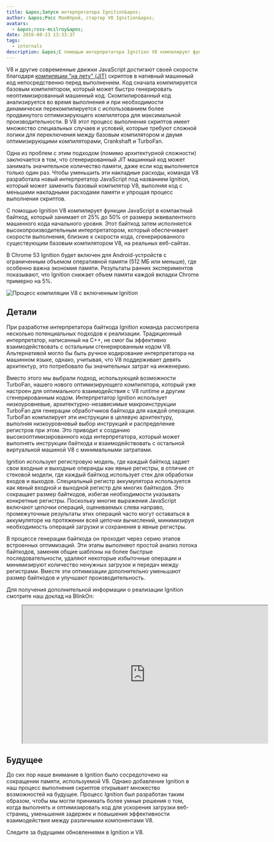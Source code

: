 ```yaml
---
title: &apos;Запуск интерпретатора Ignition&apos;
author: &apos;Росс МакИлрой, стартер V8 Ignition&apos;
avatars:
  - &apos;ross-mcilroy&apos;
date: 2016-08-23 13:33:37
tags:
  - internals
description: &apos;С помощью интерпретатора Ignition V8 компилирует функции JavaScript в компактный байткод, который занимает от 25% до 50% от размера эквивалентного машинного кода начального уровня.&apos;
---
```

V8 и другие современные движки JavaScript достигают своей скорости благодаря [компиляции "на лету" (JIT)](https://en.wikipedia.org/wiki/Just-in-time_compilation) скриптов в нативный машинный код непосредственно перед выполнением. Код сначала компилируется базовым компилятором, который может быстро генерировать неоптимизированный машинный код. Скомпилированный код анализируется во время выполнения и при необходимости динамически перекомпилируется с использованием более продвинутого оптимизирующего компилятора для максимальной производительности. В V8 этот процесс выполнения скриптов имеет множество специальных случаев и условий, которые требуют сложной логики для переключения между базовым компилятором и двумя оптимизирующими компиляторами, Crankshaft и TurboFan.

<!--truncate-->
Одна из проблем с этим подходом (помимо архитектурной сложности) заключается в том, что сгенерированный JIT машинный код может занимать значительное количество памяти, даже если код выполняется только один раз. Чтобы уменьшить эти накладные расходы, команда V8 разработала новый интерпретатор JavaScript под названием Ignition, который может заменить базовый компилятор V8, выполняя код с меньшими накладными расходами памяти и упрощая процесс выполнения скриптов.

С помощью Ignition V8 компилирует функции JavaScript в компактный байткод, который занимает от 25% до 50% от размера эквивалентного машинного кода начального уровня. Этот байткод затем исполняется высокопроизводительным интерпретатором, который обеспечивает скорости выполнения, близкие к скорости кода, сгенерированного существующим базовым компилятором V8, на реальных веб-сайтах.

В Chrome 53 Ignition будет включен для Android-устройств с ограниченным объемом оперативной памяти (512 МБ или меньше), где особенно важна экономия памяти. Результаты ранних экспериментов показывают, что Ignition снижает объем памяти каждой вкладки Chrome примерно на 5%.

![Процесс компиляции V8 с включенным Ignition](/_img/ignition-interpreter/ignition-pipeline.png)

## Детали

При разработке интерпретатора байткода Ignition команда рассмотрела несколько потенциальных подходов к реализации. Традиционный интерпретатор, написанный на C++, не смог бы эффективно взаимодействовать с остальным сгенерированным кодом V8. Альтернативой могло бы быть ручное кодирование интерпретатора на машинном языке, однако, учитывая, что V8 поддерживает девять архитектур, это потребовало бы значительных затрат на инженерию.

Вместо этого мы выбрали подход, использующий возможности TurboFan, нашего нового оптимизирующего компилятора, который уже настроен для оптимального взаимодействия с V8 runtime и другим сгенерированным кодом. Интерпретатор Ignition использует низкоуровневые, архитектурно-независимые макроинструкции TurboFan для генерации обработчиков байткода для каждой операции. TurboFan компилирует эти инструкции в целевую архитектуру, выполняя низкоуровневый выбор инструкций и распределение регистров при этом. Это приводит к созданию высокооптимизированного кода интерпретатора, который может выполнять инструкции байткода и взаимодействовать с остальной виртуальной машиной V8 с минимальными затратами.

Ignition использует регистровую модель, где каждый байткод задает свои входные и выходные операнды как явные регистры, в отличие от стековой модели, где каждый байткод использует стек для обработки входов и выходов. Специальный регистр аккумулятора используется как явный входной и выходной регистр для многих байткодов. Это сокращает размер байткодов, избегая необходимости указывать конкретные регистры. Поскольку многие выражения JavaScript включают цепочки операций, оцениваемых слева направо, промежуточные результаты этих операций часто могут оставаться в аккумуляторе на протяжении всей цепочки вычислений, минимизируя необходимость операций загрузки и сохранения в явные регистры.

В процессе генерации байткода он проходит через серию этапов встроенных оптимизаций. Эти этапы выполняют простой анализ потока байткодов, заменяя общие шаблоны на более быстрые последовательности, удаляют некоторые избыточные операции и минимизируют количество ненужных загрузок и передач между регистрами. Вместе эти оптимизации дополнительно уменьшают размер байткодов и улучшают производительность.

Для получения дополнительной информации о реализации Ignition смотрите наш доклад на BlinkOn:

<figure>
  <div class="video video-16:9">
    <iframe src="https://www.youtube.com/embed/r5OWCtuKiAk" width="640" height="360" loading="lazy"></iframe>
  </div>
</figure>

## Будущее

До сих пор наше внимание в Ignition было сосредоточено на сокращении памяти, используемой V8. Однако добавление Ignition в наш процесс выполнения скриптов открывает множество возможностей на будущее. Процесс Ignition был разработан таким образом, чтобы мы могли принимать более умные решения о том, когда выполнять и оптимизировать код для ускорения загрузки веб-страниц, уменьшения задержек и повышения эффективности взаимодействия между различными компонентами V8.

Следите за будущими обновлениями в Ignition и V8.
